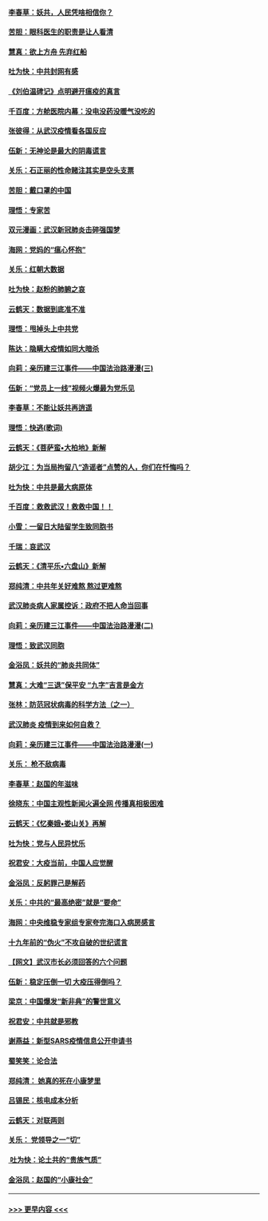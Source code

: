 #### [李春草：妖共，人民凭啥相信你？](../pages/nsc993/n11855196.md?t=02091655) 
#### [苦胆：眼科医生的职责是让人看清](../pages/nsc993/n11853840.md?t=02091655) 
#### [慧真：欲上方舟 先弃红船](../pages/nsc993/n11853483.md?t=02091655) 
#### [吐为快：中共封网有感](../pages/nsc993/n11852575.md?t=02091655) 
#### [《刘伯温碑记》点明避开瘟疫的真言](../pages/nsc993/n11852128.md?t=02091655) 
#### [千百度：方舱医院内幕：没电没药没暖气没吃的](../pages/nsc993/n11850211.md?t=02091655) 
#### [张彼得：从武汉疫情看各国反应](../pages/nsc993/n11850102.md?t=02091655) 
#### [伍新：无神论是最大的阴毒谎言](../pages/nsc993/n11846129.md?t=02091655) 
#### [关乐：石正丽的性命赌注其实是空头支票](../pages/nsc993/n11846109.md?t=02091655) 
#### [苦胆：戴口罩的中国](../pages/nsc993/n11845576.md?t=02091655) 
#### [理悟：专家苦](../pages/nsc993/n11845564.md?t=02091655) 
#### [双元漫画：武汉新冠肺炎击碎强国梦](../pages/nsc993/n11843320.md?t=02091655) 
#### [海网：党妈的“瘟心怀抱”](../pages/nsc993/n11840740.md?t=02091655) 
#### [关乐：红朝大数据](../pages/nsc993/n11840675.md?t=02091655) 
#### [吐为快：赵粉的肺腑之哀](../pages/nsc993/n11840618.md?t=02091655) 
#### [云鹤天：数据到底准不准](../pages/nsc993/n11840325.md?t=02091655) 
#### [理悟：甩掉头上中共党](../pages/nsc993/n11838826.md?t=02091655) 
#### [陈达：隐瞒大疫情如同大暗杀](../pages/nsc993/n11838771.md?t=02091655) 
#### [向莉：亲历建三江事件——中国法治路漫漫(三)](../pages/nsc993/n11831825.md?t=02091655) 
#### [伍新：“党员上一线”视频火爆最为党乐见](../pages/nsc993/n11838200.md?t=02091655) 
#### [李春草：不能让妖共再逍遥](../pages/nsc993/n11838102.md?t=02091655) 
#### [理悟：快逃(歌词)](../pages/nsc993/n11838083.md?t=02091655) 
#### [云鹤天：《菩萨蛮▪大柏地》新解](../pages/nsc993/n11838059.md?t=02091655) 
#### [胡少江：为当局拘留八“造谣者”点赞的人，你们在忏悔吗？](../pages/nsc993/n11836801.md?t=02091655) 
#### [吐为快：中共是最大病原体](../pages/nsc993/n11836748.md?t=02091655) 
#### [千百度：救救武汉！救救中国！！](../pages/nsc993/n11836145.md?t=02091655) 
#### [小雪：一留日大陆留学生致同胞书](../pages/nsc993/n11834624.md?t=02091655) 
#### [千瑞：哀武汉](../pages/nsc993/n11833647.md?t=02091655) 
#### [云鹤天：《清平乐▪六盘山》新解](../pages/nsc993/n11833611.md?t=02091655) 
#### [郑纯清：中共年关好难熬 熬过更难熬](../pages/nsc993/n11833489.md?t=02091655) 
#### [武汉肺炎病人家属控诉：政府不把人命当回事](../pages/nsc993/n11833205.md?t=02091655) 
#### [向莉：亲历建三江事件——中国法治路漫漫(二)](../pages/nsc993/n11829102.md?t=02091655) 
#### [理悟：致武汉同胞](../pages/nsc993/n11831522.md?t=02091655) 
#### [金浴凤：妖共的“肺炎共同体”](../pages/nsc993/n11829448.md?t=02091655) 
#### [慧真：大难“三退”保平安 “九字”吉言是金方](../pages/nsc993/n11829501.md?t=02091655) 
#### [张林：防范冠状病毒的科学方法（之一）](../pages/nsc993/n11828618.md?t=02091655) 
#### [武汉肺炎 疫情到来如何自救？](../pages/nsc993/n11827632.md?t=02091655) 
#### [向莉：亲历建三江事件——中国法治路漫漫(一)](../pages/nsc993/n11827190.md?t=02091655) 
#### [关乐： 枪不敌病毒](../pages/nsc993/n11826746.md?t=02091655) 
#### [李春草：赵国的年滋味](../pages/nsc993/n11826321.md?t=02091655) 
#### [徐晓东：中国主观性新闻火遍全网 传播真相极困难](../pages/nsc993/n11826508.md?t=02091655) 
#### [云鹤天：《忆秦娥▪娄山关》再解](../pages/nsc993/n11824682.md?t=02091655) 
#### [吐为快：党与人民异忧乐](../pages/nsc993/n11824660.md?t=02091655) 
#### [祝君安：大疫当前，中国人应觉醒](../pages/nsc993/n11821946.md?t=02091655) 
#### [金浴凤：反躬罪己是解药](../pages/nsc993/n11820280.md?t=02091655) 
#### [关乐：中共的“最高绝密”就是“要命”](../pages/nsc993/n11816946.md?t=02091655) 
#### [海网：中央维稳专家组专家夸完海口入病房感言](../pages/nsc993/n11815138.md?t=02091655) 
#### [十九年前的“伪火”不攻自破的世纪谎言](../pages/nsc993/n11813238.md?t=02091655) 
#### [【网文】武汉市长必须回答的六个问题](../pages/nsc993/n11813848.md?t=02091655) 
#### [伍新：稳定压倒一切 大疫压得倒吗？](../pages/nsc993/n11812634.md?t=02091655) 
#### [梁京：中国爆发“新非典”的警世意义](../pages/nsc993/n11812554.md?t=02091655) 
#### [祝君安：中共就是邪教](../pages/nsc993/n11812431.md?t=02091655) 
#### [谢燕益：新型SARS疫情信息公开申请书](../pages/nsc993/n11808840.md?t=02091655) 
#### [蜀笑笑：论合法](../pages/nsc993/n11808064.md?t=02091655) 
#### [郑纯清： 她真的死在小康梦里](../pages/nsc993/n11806623.md?t=02091655) 
#### [吕锡民：核电成本分析](../pages/nsc993/n11806284.md?t=02091655) 
#### [云鹤天：对联两则](../pages/nsc993/n11805957.md?t=02091655) 
#### [关乐： 党领导之一“切”](../pages/nsc993/n11804505.md?t=02091655) 
#### [ 吐为快：论土共的“贵族气质”](../pages/nsc993/n11804490.md?t=02091655) 
#### [金浴凤：赵国的“小康社会”](../pages/nsc993/n11804452.md?t=02091655) 

----
#### [ >>> 更早内容 <<< ](../indexes/nsc993-earlier.md)
